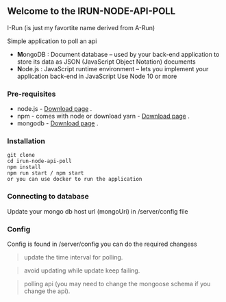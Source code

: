 ## Welcome to the IRUN-NODE-API-POLL

I-Run (is just my favortite name derived from A-Run)

Simple application to poll an api 

- **M**ongoDB : Document database – used by your back-end application to store its data as JSON (JavaScript Object Notation) documents
- **N**ode.js : JavaScript runtime environment – lets you implement your application back-end in JavaScript
Use Node 10 or more

### Pre-requisites  
* node.js - [Download page](https://nodejs.org/en/download/) .  
* npm - comes with node or download yarn - [Download page](https://yarnpkg.com/lang/en/docs/install) .  
* mongodb - [Download page](https://www.mongodb.com/download-center/community) .  

### Installation 
``` 
git clone 
cd irun-node-api-poll
npm install
npm run start / npm start
or you can use docker to run the application
```
### Connecting to database
Update your mongo db host url (mongoUri) in /server/config file

### Config
Config is found in /server/config you can do the required changess
> update the time interval for polling.

> avoid updating while update keep failing.

> polling api (you may need to change the mongoose schema if you change the api).

